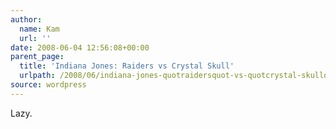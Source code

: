 ```yaml
---
author:
  name: Kam
  url: ''
date: 2008-06-04 12:56:08+00:00
parent_page:
  title: 'Indiana Jones: Raiders vs Crystal Skull'
  urlpath: /2008/06/indiana-jones-quotraidersquot-vs-quotcrystal-skullquot/
source: wordpress
---
```


Lazy.